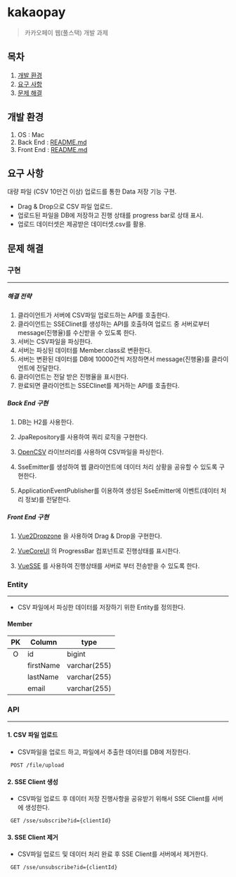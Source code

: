 # kakaopay

> 카카오페이 웹(풀스택) 개발 과제

## 목차

1. [개발 환경](#개발-환경)
2. [요구 사항](#요구-사항)
3. [문제 해결](#문제-해결)

## 개발 환경
               
1. OS : Mac
2. Back End : [README.md](./web-app/README.md)
3. Front End : [README.md](./web-ui/README.md)

## 요구 사항

대량 파일 (CSV 10만건 이상) 업로드를 통한 Data 저장 기능 구현.

* Drag & Drop으로 CSV 파일 업로드.
* 업로드된 파일을 DB에 저장하고 진행 상태를 progress bar로 상태 표시.
* 업로드 데이터셋은 제공받은 데이터셋.csv를 활용.

## 문제 해결

### 구현

***

##### 해결 전략

1. 클라이언트가 서버에 CSV파일 업로드하는 API를 호출한다.
2. 클라이언트는 SSEClinet를 생성하는 API를 호출하여 업로드 중 서버로부터 message(진행율)를 수신받을 수 있도록 한다.
3. 서버는 CSV파일을 파싱한다.
4. 서버는 파싱된 데이터를 Member.class로 변환한다.
5. 서버는 변환된 데이터를 DB에 10000건씩 저장하면서 message(진행율)를 클라이언트에 전달한다.
6. 클라이언트는 전달 받은 진행율을 표시한다.
7. 완료되면 클라이언트는 SSEClinet를 제거하는 API를 호출한다.

##### Back End 구현

1. DB는 H2를 사용한다.
2. JpaRepository를 사용하여 쿼리 로직을 구현한다.
3. [OpenCSV](http://opencsv.sourceforge.net/)
   라이브러리를 사용하여 CSV파일을 파싱한다.

4. SseEmitter를 생성하여 웹 클라이언트에 데이터 처리 상황을 공유할 수 있도록 구현한다.
5. ApplicationEventPublisher를 이용하여 생성된 SseEmitter에 이벤트(데이터 처리 정보)를 전달한다.

##### Front End 구현

1. [Vue2Dropzone](https://rowanwins.github.io/vue-dropzone/docs/dist)
   을 사용하여 Drag & Drop을 구현한다.

2. [VueCoreUI](https://coreui.io/vue/docs/introduction/)
   의 ProgressBar 컴포넌트로 진행상태를 표시한다.

3. [VueSSE](https://www.npmjs.com/package/vue-sse)
   를 사용하여 진행상태를 서버로 부터 전송받을 수 있도록 한다.

### Entity

***

* CSV 파일에서 파싱한 데이터를 저장하기 위한 Entity를 정의한다.

#### Member

| PK  | Column    | type         |
|:---:|-----------|--------------|
|  O  | id        | bigint       |
|     | firstName | varchar(255) |
|     | lastName  | varchar(255) |
|     | email     | varchar(255) |

### API

***

#### 1. CSV 파일 업로드

* CSV파일을 업로드 하고, 파일에서 추출한 데이터를 DB에 저장한다.

```
 POST /file/upload
```

#### 2. SSE Client 생성

* CSV파일 업로드 후 데이터 저장 진행사항을 공유받기 위해서 SSE Client를 서버에 생성한다.

```
 GET /sse/subscribe?id={clientId}
```

#### 3. SSE Client 제거

* CSV파일 업로드 및 데이터 처리 완료 후 SSE Client를 서버에서 제거한다.

```
 GET /sse/unsubscribe?id={clientId}
```
